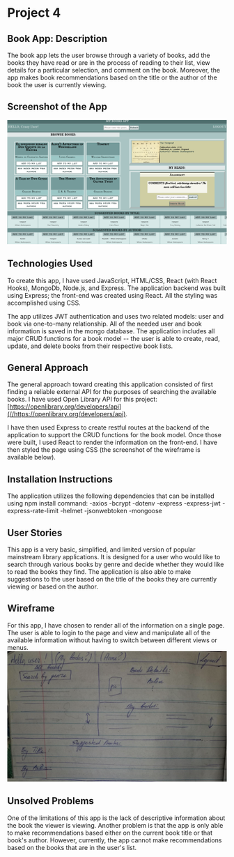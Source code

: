 # Project 4 
## Book App: Description
The book app lets the user browse through a variety of books, add the books they have read or are in the process of reading to their list, view details for a particular selection, and comment on the book.  Moreover, the app makes book recommendations based on the title or the author of the book the user is currently viewing.
## Screenshot of the App
![App Screenshot](client/public/screenshot.png)
## Technologies Used
To create this app, I have used JavaScript, HTML/CSS, React (with React Hooks), MongoDb, Node.js, and Express.  The application backend was built using Express; the front-end was created using React.  All the styling was accomplished using CSS.  

The app utilizes JWT authentication and uses two related models: user and book via one-to-many relationship.  All of the needed user and book information is saved in the mongo database.  The application includes all major CRUD functions for a book model -- the user is able to create, read, update, and delete books from their respective book lists. 
## General Approach
The general approach toward creating this application consisted of first finding a reliable external API for the purposes of searching the available books.  I have used Open Library API for this project: [https://openlibrary.org/developers/api](//https://openlibrary.org/developers/api).  

I have then used Express to create restful routes at the backend of the application to support the CRUD functions for the book model.  Once those were built, I used React to render the information on the front-end.  I have then styled the page using CSS (the screenshot of the wireframe is available below).  
## Installation Instructions
The application utilizes the following dependencies that can be installed using npm install command:
-axios
-bcrypt
-dotenv
-express
-express-jwt
-express-rate-limit
-helmet
-jsonwebtoken
-mongoose
## User Stories
This app is a very basic, simplified, and limited version of popular mainstream library applications.  It is designed for a user who would like to search through various books by genre and decide whether they would like to read the books they find.  The application is also able to make suggestions to the user based on the title of the books they are currently viewing or based on the author.
## Wireframe
For this app, I have chosen to render all of the information on a single page.  The user is able to login to the page and view and manipulate all of the available information without having to switch between different views or menus.
![Wireframe Screenshot](client/public/wireframe.png)
## Unsolved Problems
One of the limitations of this app is the lack of descriptive information about the book the viewer is viewing.  Another problem is that the app is only able to make recommendations based either on the current book title or that book's author.  However, currently, the app cannot make recommendations based on the books that are in the user's list.   



